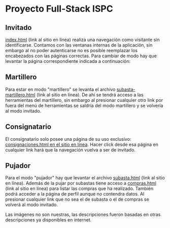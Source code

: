 # Proyecto Full-Stack ISPC

## Invitado

[index.html](https://rpgrca.github.io/proyecto-ispc-fullstack/index.html) (link al sitio en línea) realiza una navegación
como visitante sin identificarse. Contamos con las ventanas internas de la aplicación, sin embargo al no poder autenticarse
no es posible reemplazar los encabezados con las páginas correctas. Para cambiar de modo hay que levantar la página
correspondiente indicada a continuación:

## Martillero

Para estar en modo "martillero" se levanta el archivo
[subasta-martillero.html](https://rpgrca.github.io/proyecto-ispc-fullstack/subasta-martillero.html) (link al sitio en línea).
De ahí se tendrá acceso a las herramientas del martillero, sin embargo al presionar cualquier otro link por fuera del menú
de herramientas se saldría del modo martillero y se volvería al modo invitado.

## Consignatario

El consignatario solo posee una página de su uso exclusivo:
[consignaciones.html en el sitio en línea](https://rpgrca.github.io/proyecto-ispc-fullstack/consignaciones.html).
Hacer click desde esa página en cualquier link hará que la navegación vuelva a ser de invitado.

## Pujador

Para el modo "pujador" hay que levantar el archivo [subasta.html](https://rpgrca.github.io/proyecto-ispc-fullstack/subasta.html) (link al sitio en línea).
Además de la pujar por subastas tiene acceso a [compras.html](https://rpgrca.github.io/proyecto-ispc-fullstack/compras.html) (link al sitio en línea) para
listar las compras que ha realizado. También podrá acceder a la página de perfil aunque no contendra datos. Al presionar cualquier link que no sea el de
subasta o el de compras se volverá al modo invitado.

Las imágenes no son nuestras, las descripciones fueron basadas en otras descripciones ya disponibles en internet.
